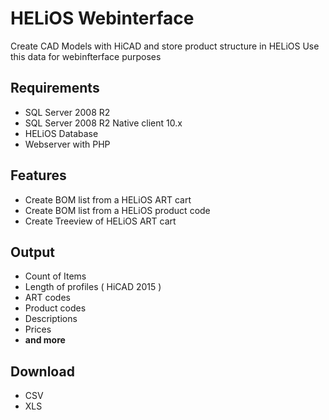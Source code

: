 # HELiOS Webinterface

Create CAD Models with HiCAD and store product structure in HELiOS
Use this data for webinfterface purposes

## Requirements 
* SQL Server 2008 R2
* SQL Server 2008 R2 Native client 10.x
* HELiOS Database
* Webserver with PHP

## Features
* Create BOM list from a HELiOS ART cart
* Create BOM list from a HELiOS product code
* Create Treeview of HELiOS ART cart

## Output
* Count of Items
* Length of profiles ( HiCAD 2015 )
* ART codes
* Product codes
* Descriptions
* Prices
* **and more**

## Download
* CSV
* XLS
